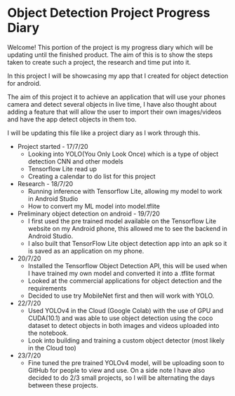 # Object Detection Project Progress Diary

Welcome! This portion of the project is my progress diary which will be updating until the finished product. The aim of this is to show the steps taken to create such a project, the research and time put into it. 

In this project I will be showcasing my app that I created for object detection for android. 

The aim of this project it to achieve an application that will use your phones camera and detect several objects in live time, I have also thought about adding a feature that will allow the user to import their own images/videos and have the app detect objects in them too. 

I will be updating this file like a project diary as I work through this. 

* Project started - 17/7/20
  - Looking into YOLO(You Only Look Once) which is a type of object detection CNN and other models
  - Tensorflow Lite read up
  - Creating a calendar to do list for this project
* Research - 18/7/20
  - Running inference with Tensorflow Lite, allowing my model to work in Android Studio 
  - How to convert my ML model into model.tflite 
* Preliminary object detection on android - 19/7/20
  - I first used the pre trained model available on the Tensorflow Lite website on my Android phone, this allowed me to see the backend in Android Studio.
  - I also built that TensorFlow Lite object detection app into an apk so it is saved as an application on my phone. 
* 20/7/20
  - Installed the Tensorflow Object Detection API, this will be used when I have trained my own model and converted it into a .tflite format 
   - Looked at the commercial applications for object detection and the requirements 
  - Decided to use try MobileNet first and then will work with YOLO. 
* 22/7/20
  - Used YOLOv4 in the Cloud (Google Colab) with the use of GPU and CUDA(10.1) and was able to use object detection using the coco dataset to detect objects in both images and videos uploaded into the notebook.
  - Look into building and training a custom object detector (most likely in the Cloud too) 
* 23/7/20
  - Fine tuned the pre trained YOLOv4 model, will be uploading soon to GitHub for people to view and use. 
On a side note I have also decided to do 2/3 small projects, so I will be alternating the days between these projects.
 




